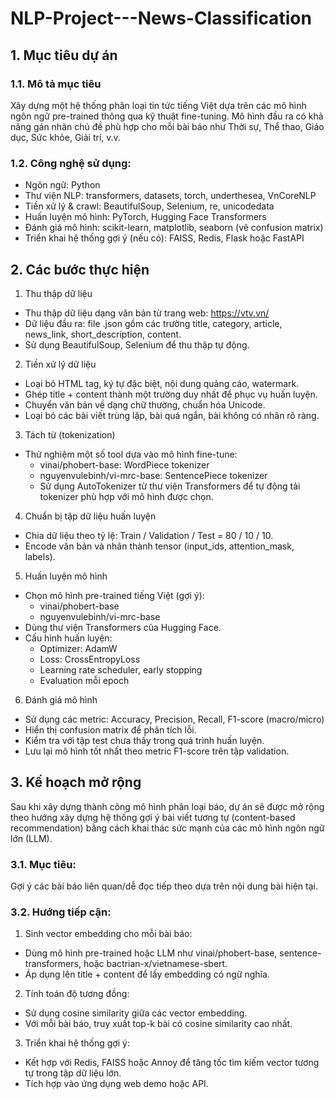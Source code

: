 # NLP-Project---News-Classification

## 1. Mục tiêu dự án
### 1.1. Mô tả mục tiêu
Xây dựng một hệ thống phân loại tin tức tiếng Việt dựa trên các mô hình ngôn ngữ pre-trained thông qua kỹ thuật fine-tuning. Mô hình đầu ra có khả năng gán nhãn chủ đề phù hợp cho mỗi bài báo như Thời sự, Thể thao, Giáo dục, Sức khỏe, Giải trí, v.v.

### 1.2. Công nghệ sử dụng:
- Ngôn ngữ: Python
- Thư viện NLP: transformers, datasets, torch, underthesea, VnCoreNLP
- Tiền xử lý & crawl: BeautifulSoup, Selenium, re, unicodedata
- Huấn luyện mô hình: PyTorch, Hugging Face Transformers
- Đánh giá mô hình: scikit-learn, matplotlib, seaborn (vẽ confusion matrix)
- Triển khai hệ thống gợi ý (nếu có): FAISS, Redis, Flask hoặc FastAPI


## 2. Các bước thực hiện
1. Thu thập dữ liệu
- Thu thập dữ liệu dạng văn bản từ trang web: https://vtv.vn/
- Dữ liệu đầu ra: file .json gồm các trường title, category, article, news_link, short_description, content.
- Sử dụng BeautifulSoup, Selenium để thu thập tự động.

2. Tiền xử lý dữ liệu
- Loại bỏ HTML tag, ký tự đặc biệt, nội dung quảng cáo, watermark.
- Ghép title + content thành một trường duy nhất để phục vụ huấn luyện.
- Chuyển văn bản về dạng chữ thường, chuẩn hóa Unicode.
- Loại bỏ các bài viết trùng lặp, bài quá ngắn, bài không có nhãn rõ ràng.

3. Tách từ (tokenization)
- Thử nghiệm một số tool dựa vào mô hình fine-tune:
    - vinai/phobert-base: WordPiece tokenizer
    - nguyenvulebinh/vi-mrc-base: SentencePiece tokenizer
    - Sử dụng AutoTokenizer từ thư viện Transformers để tự động tải tokenizer phù hợp với mô hình được chọn.

4. Chuẩn bị tập dữ liệu huấn luyện
- Chia dữ liệu theo tỷ lệ: Train / Validation / Test = 80 / 10 / 10.
- Encode văn bản và nhãn thành tensor (input_ids, attention_mask, labels).

5. Huấn luyện mô hình
- Chọn mô hình pre-trained tiếng Việt (gợi ý):
    - vinai/phobert-base
    - nguyenvulebinh/vi-mrc-base
- Dùng thư viện Transformers của Hugging Face.
- Cấu hình huấn luyện:
    - Optimizer: AdamW
    - Loss: CrossEntropyLoss
    - Learning rate scheduler, early stopping
    - Evaluation mỗi epoch

6. Đánh giá mô hình
- Sử dụng các metric: Accuracy, Precision, Recall, F1-score (macro/micro)
- Hiển thị confusion matrix để phân tích lỗi.
- Kiểm tra với tập test chưa thấy trong quá trình huấn luyện.
- Lưu lại mô hình tốt nhất theo metric F1-score trên tập validation.


## 3. Kế hoạch mở rộng
Sau khi xây dựng thành công mô hình phân loại báo, dự án sẽ được mở rộng theo hướng xây dựng hệ thống gợi ý bài viết tương tự (content-based recommendation) bằng cách khai thác sức mạnh của các mô hình ngôn ngữ lớn (LLM).

### 3.1. Mục tiêu:
Gợi ý các bài báo liên quan/dễ đọc tiếp theo dựa trên nội dung bài hiện tại.

### 3.2. Hướng tiếp cận:
1. Sinh vector embedding cho mỗi bài báo:
- Dùng mô hình pre-trained hoặc LLM như vinai/phobert-base, sentence-transformers, hoặc bactrian-x/vietnamese-sbert.
- Áp dụng lên title + content để lấy embedding có ngữ nghĩa.

2. Tính toán độ tương đồng:
- Sử dụng cosine similarity giữa các vector embedding.
- Với mỗi bài báo, truy xuất top-k bài có cosine similarity cao nhất.

3. Triển khai hệ thống gợi ý:
- Kết hợp với Redis, FAISS hoặc Annoy để tăng tốc tìm kiếm vector tương tự trong tập dữ liệu lớn.
- Tích hợp vào ứng dụng web demo hoặc API.

